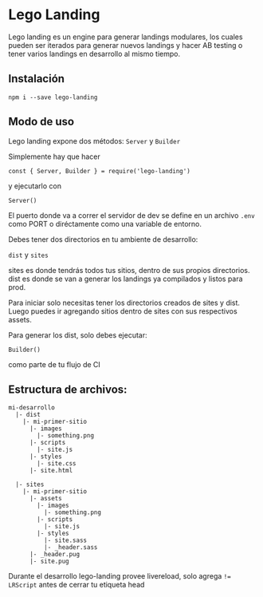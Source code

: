 Lego Landing  
==================  

Lego landing es un engine para generar landings modulares, los cuales pueden ser iterados para generar nuevos landings y hacer AB testing o tener varios landings en desarrollo al mismo tiempo.

## Instalación  

`npm i --save lego-landing`

## Modo de uso  

Lego landing expone dos métodos: `Server` y `Builder` 

Simplemente hay que hacer  

`const { Server, Builder } = require('lego-landing')`  

y ejecutarlo con  

`Server()`  

El puerto donde va a correr el servidor de dev se define en un archivo
`.env` como PORT o diréctamente como una variable de entorno.  

Debes tener dos directorios en tu ambiente de desarrollo:  

`dist` y `sites`  

sites es donde tendrás todos tus sitios, dentro de sus propios directorios.
dist es donde se van a generar los landings ya compilados y listos para prod.

Para iniciar solo necesitas tener los directorios creados de sites y dist. Luego puedes ir agregando sitios dentro de sites con sus respectivos assets.

Para generar los dist, solo debes ejecutar:  

`Builder()`  

como parte de tu flujo de CI

## Estructura de archivos:

```
mi-desarrollo
  |- dist
    |- mi-primer-sitio
      |- images
        |- something.png
      |- scripts
        |- site.js
      |- styles
        |- site.css
      |- site.html

  |- sites
    |- mi-primer-sitio
      |- assets
        |- images
          |- something.png
        |- scripts
          |- site.js
        |- styles
          |- site.sass
          |- _header.sass
      |- _header.pug
      |- site.pug
```

Durante el desarrollo lego-landing provee livereload, solo agrega `!= LRScript` antes de cerrar tu etiqueta head
